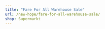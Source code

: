 ```yaml
---
title: "Fare For All Warehouse Sale"
url: /new-hope/fare-for-all-warehouse-sale/
shop: Supermarkt
---
```

